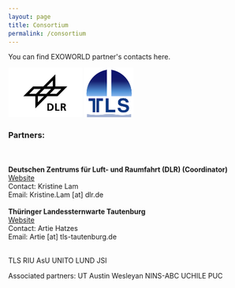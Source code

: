 ```yaml
---
layout: page
title: Consortium
permalink: /consortium
---
```


You can find EXOWORLD partner's contacts here.

<img src="/assets/img/dlr-logo.jpeg" alt="DLR logo" height="100">
<img src="/assets/img/tautenburg-logo.png" alt="DLR logo" height="100">

<h3>Partners:</h3>
<br>

<br>
<b>Deutschen Zentrums für Luft- und Raumfahrt (DLR) (Coordinator)</b>
<br>
<a href="https://www.dlr.de/pf/desktopdefault.aspx/tabid-179/">Website</a>
<br> 
Contact: Kristine Lam
<br>
Email: Kristine.Lam [at] dlr.de
<br>

<br>
<b>Thüringer Landessternwarte Tautenburg</b>
<br>
<a href="http://www.tls-tautenburg.de/TLS/index.php?id=2&L=1">Website</a>
<br>
Contact: Artie Hatzes
<br>
Email: Artie [at] tls-tautenburg.de
<br>
<br>

TLS
RIU
AsU
UNITO
LUND
JSI

Associated partners:
UT Austin
Wesleyan
NINS-ABC
UCHILE
PUC

